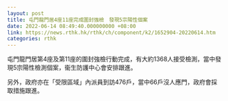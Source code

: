 ```yaml
---
layout: post
title: 屯門龍門居4座11座完成圍封強檢　發現5宗陽性個案
date: 2022-06-14 08:49:40.000000000 +08:00
link: https://news.rthk.hk/rthk/ch/component/k2/1652904-20220614.htm
categories: rthk
---
```


屯門龍門居第4座及第11座的圍封強檢行動完成，有大約1368人接受檢測，當中發現5宗陽性檢測個案，衞生防護中心會安排跟進。

另外，政府亦在「受限區域」內派員到訪476戶，當中66戶沒人應門，政府會採取措施跟進。
